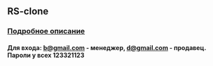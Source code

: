 ## RS-clone
### [Подробное описание](https://github.com/Buffik/rs-clone/pull/39) 

#### Для входа: b@gmail.com - менеджер, d@gmail.com - продавец. Пароли у всех 123321123
